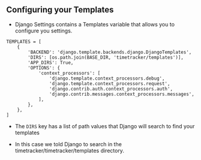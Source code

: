 ## Configuring your Templates

* Django Settings contains a Templates variable that allows you to configure you settings.

```
TEMPLATES = [
    {
        'BACKEND': 'django.template.backends.django.DjangoTemplates',
        'DIRS': [os.path.join(BASE_DIR, 'timetracker/templates')],
        'APP_DIRS': True,
        'OPTIONS': {
            'context_processors': [
                'django.template.context_processors.debug',
                'django.template.context_processors.request',
                'django.contrib.auth.context_processors.auth',
                'django.contrib.messages.context_processors.messages',
            ],
        },
    },
]
```

* The `DIRS` key has a list of path values that Django will search to find your templates

* In this case we told Django to search in the timetracker/timetracker/templates directory.

